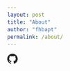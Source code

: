 ```yaml
---
layout: post
title: "About"
author: "fhbapt"
permalink: /about/
---
```


<a href="https://github.com/fhbapt" rel="My Github">![Foo](https://raw.githubusercontent.com/fhbapt/fhbapt.github.io/main/assets/github.png)</a>
